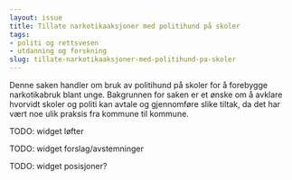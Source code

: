 ```yaml
---
layout: issue
title: Tillate narkotikaaksjoner med politihund på skoler
tags:
- politi og rettsvesen
- utdanning og forskning
slug: tillate-narkotikaaksjoner-med-politihund-pa-skoler
---
```


Denne saken handler om bruk av politihund på skoler for å forebygge narkotikabruk blant unge. Bakgrunnen for saken er et ønske om å avklare hvorvidt skoler og politi kan avtale og gjennomføre slike tiltak, da det har vært noe ulik praksis fra kommune til kommune.

TODO: widget løfter

TODO: widget forslag/avstemninger

TODO: widget posisjoner?

